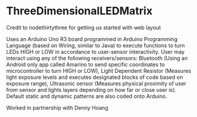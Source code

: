 ThreeDimensionalLEDMatrix
=========================
Credit to nodethirtythree for getting us started with web layout

Uses an Arduino Uno R3 board programmed in Arduino Programming Language (based on Wiring, similar to Java) to execute functions to turn LEDs HIGH or LOW in accordance to user-sensor interactivity. User may interact using any of the following receivers/sensors: Bluetooth (Using an Android only app called Amarino to send specific coordinates to microcontroller to turn HIGH or LOW), Light Dependent Resistor (Measures light exposure levels and executes designated blocks of code based on exposure range), Ultrasonic sensor (Measures physical proximity of user from sensor and lights layers depending on how far or close user is). Default static and dynamic patterns are also coded onto Arduino.

Worked in partnership with Denny Hoang
